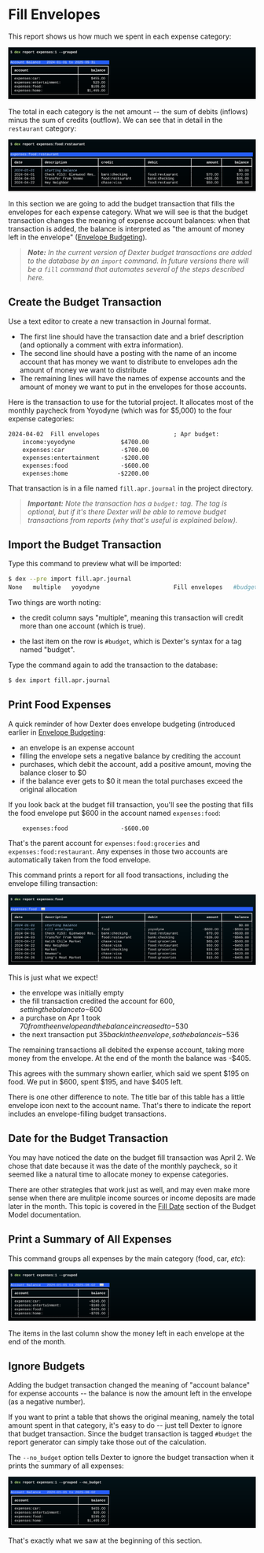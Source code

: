 # Fill Envelopes

This report shows us how much we spent in each expense category:

![expenses before fill](images/fill.report.before.png)

The total in each category is the net amount -- the sum of debits (inflows) minus the sum of credits (outflow).
We can see that in detail in the `restaurant` category:

![restaurant expenses before fill](images/fill.restaurant.before.png)

In this section we are going to add the budget transaction that fills the   envelopes for each expense category.
What we will see is that the budget transaction changes the meaning of expense account balances: when that transaction is added, the balance is interpreted as "the amount of money left in the envelope" ([Envelope Budgeting](envelopes.md)).

> _**Note:**  In the current version of Dexter budget transactions are added to the database by an `import` command.  In future versions there will be a `fill` command that automates several of the steps described here._

## Create the Budget Transaction

Use a text editor to create a new transaction in Journal format.

* The first line should have the transaction date and a brief description (and optionally a comment with extra information).
* The second line should have a posting with the name of an income account that has money we want to distribute to envelopes adn the amount of money we want to distribute
* The remaining lines will have the names of expense accounts and the amount of money we want to put in the envelopes for those accounts.

Here is the transaction to use for the tutorial project.
It allocates most of the monthly paycheck from Yoyodyne (which was for $5,000)  to the four expense categories:

```plain
2024-04-02  Fill envelopes                     ; Apr budget:
    income:yoyodyne             $4700.00
    expenses:car                -$700.00
    expenses:entertainment      -$200.00
    expenses:food               -$600.00
    expenses:home              -$2200.00
```

That transaction is in a file named `fill.apr.journal` in the project directory.

> _**Important:** Note the transaction has a `budget:` tag.  The tag is optional, but if it's there Dexter will be able to remove budget transactions from reports (why that's useful is explained below)._

## Import the Budget Transaction

Type this command to preview what will be imported:

```bash
$ dex --pre import fill.apr.journal
None   multiple   yoyodyne                     Fill envelopes   #budget
```

Two things are worth noting:  

* the credit column says "multiple", meaning this transaction will credit more than one account (which is true).

* the last item on the row is `#budget`, which is Dexter's syntax for a tag named "budget".

Type the command again to add the transaction to the database:

```bash
$ dex import fill.apr.journal
```

## Print Food Expenses

A quick reminder of how Dexter does envelope budgeting (introduced earlier in [Envelope Budgeting](envelopes.md):

* an envelope is an expense account
* filling the envelope sets a negative balance by crediting the account
* purchases, which debit the account, add a positive amount, moving the balance closer to $0
* if the balance ever gets to $0 it mean the total purchases exceed the original allocation

If you look back at the budget fill transaction, you'll see the posting that fills the food envelope put $600 in the account named `expenses:food`:

```plain
    expenses:food               -$600.00
```

That's the parent account for `expenses:food:groceries` and `expenses:food:restaurant`.
Any expenses in those two accounts are automatically taken from the food envelope.

This command prints a report for all food transactions, including the envelope filling transaction:

![table with budget and all food expenses](images/report.envelope.food.png)

This is just what we expect!

* the envelope was initially empty
* the fill transaction credited the account for $600, setting the balance to -$600
* a purchase on Apr 1 took $70 from the envelope and the balance increased to -$530
* the next transaction put $35 back in the envelope, so the balance is -$536

The remaining transactions all debited the expense account, taking more money from the envelope.
At the end of the month the balance was -$405.

This agrees with the summary shown earlier, which said we spent $195 on food.
We put in $600, spent $195, and have $405 left.

There is one other difference to note.
The title bar of this table has a little envelope icon next to the account name.
That's there to indicate the report includes an envelope-filling budget transactions.

## Date for the Budget Transaction

You may have noticed the date on the budget fill transaction was April 2.
We chose that date because it was the date of the monthly paycheck, so it seemed like a natural time to allocate money to expense categories.

There are other strategies that work just as well, and may even make more sense when there are mulitple income sources or income deposits are made later in the month.
This topic is covered in the [Fill Date](fill_date.md) section of the Budget Model documentation.

## Print a Summary of All Expenses

This command groups all expenses by the main category (food, car, _etc_):

![table with budget and all food expenses](images/report.envelopes.all.png)

The items in the last column show the money left in each envelope at the end of the month.

## Ignore Budgets

Adding the budget transaction changed the meaning of "account balance" for expense accounts -- the balance is now the amount left in the envelope (as a negative number).

If you want to print a table that shows the original meaning, namely the total amount spent in that category, it's easy to do -- just tell Dexter to ignore that budget transaction.
Since the budget transaction is tagged `#budget` the report generator can simply take those out of the calculation.

The `--no_budget` option tells Dexter to ignore the budget transaction when it prints the summary of all expenses:

![grouped food report without budget](images/report.nobudget.png)

That's exactly what we saw at the beginning of this section.

